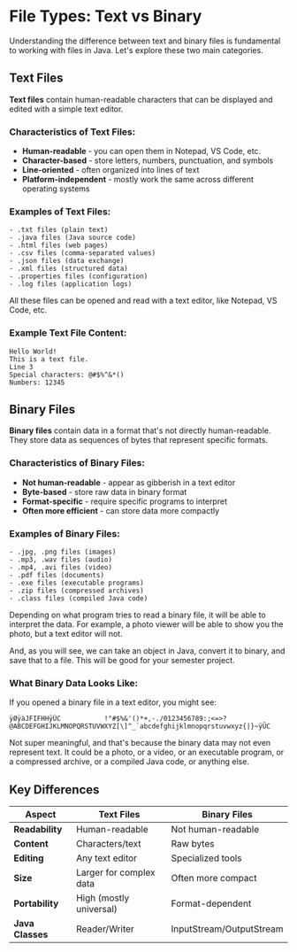 # File Types: Text vs Binary

Understanding the difference between text and binary files is fundamental to working with files in Java. Let's explore these two main categories.

## Text Files

**Text files** contain human-readable characters that can be displayed and edited with a simple text editor.

### Characteristics of Text Files:
- **Human-readable** - you can open them in Notepad, VS Code, etc.
- **Character-based** - store letters, numbers, punctuation, and symbols
- **Line-oriented** - often organized into lines of text
- **Platform-independent** - mostly work the same across different operating systems

### Examples of Text Files:
```
- .txt files (plain text)
- .java files (Java source code)
- .html files (web pages)
- .csv files (comma-separated values)
- .json files (data exchange)
- .xml files (structured data)
- .properties files (configuration)
- .log files (application logs)
```

All these files can be opened and read with a text editor, like Notepad, VS Code, etc.

### Example Text File Content:
```
Hello World!
This is a text file.
Line 3
Special characters: @#$%^&*()
Numbers: 12345
```

## Binary Files

**Binary files** contain data in a format that's not directly human-readable. They store data as sequences of bytes that represent specific formats.

### Characteristics of Binary Files:
- **Not human-readable** - appear as gibberish in a text editor
- **Byte-based** - store raw data in binary format
- **Format-specific** - require specific programs to interpret
- **Often more efficient** - can store data more compactly

### Examples of Binary Files:
```
- .jpg, .png files (images)
- .mp3, .wav files (audio)
- .mp4, .avi files (video)
- .pdf files (documents)
- .exe files (executable programs)
- .zip files (compressed archives)
- .class files (compiled Java code)
```

Depending on what program tries to read a binary file, it will be able to interpret the data. For example, a photo viewer will be able to show you the photo, but a text editor will not.

And, as you will see, we can take an object in Java, convert it to binary, and save that to a file. This will be good for your semester project.

### What Binary Data Looks Like:
If you opened a binary file in a text editor, you might see:
```
ÿØÿàJFIFHHÿÛC           !"#$%&'()*+,-./0123456789:;<=>?@ABCDEFGHIJKLMNOPQRSTUVWXYZ[\]^_`abcdefghijklmnopqrstuvwxyz{|}~ÿÛC
```

Not super meaningful, and that's because the binary data may not even represent text. It could be a photo, or a video, or an executable program, or a compressed archive, or a compiled Java code, or anything else.

## Key Differences

| Aspect | Text Files | Binary Files |
|--------|------------|--------------|
| **Readability** | Human-readable | Not human-readable |
| **Content** | Characters/text | Raw bytes |
| **Editing** | Any text editor | Specialized tools |
| **Size** | Larger for complex data | Often more compact |
| **Portability** | High (mostly universal) | Format-dependent |
| **Java Classes** | Reader/Writer | InputStream/OutputStream |

